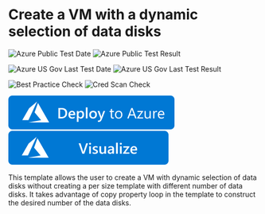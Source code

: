 # Create a VM with a dynamic selection of data disks

![Azure Public Test Date](https://azurequickstartsservice.blob.core.windows.net/badges/201-vm-dynamic-data-disks-selection/PublicLastTestDate.svg)
![Azure Public Test Result](https://azurequickstartsservice.blob.core.windows.net/badges/201-vm-dynamic-data-disks-selection/PublicDeployment.svg)

![Azure US Gov Last Test Date](https://azurequickstartsservice.blob.core.windows.net/badges/201-vm-dynamic-data-disks-selection/FairfaxLastTestDate.svg)
![Azure US Gov Last Test Result](https://azurequickstartsservice.blob.core.windows.net/badges/201-vm-dynamic-data-disks-selection/FairfaxDeployment.svg)

![Best Practice Check](https://azurequickstartsservice.blob.core.windows.net/badges/201-vm-dynamic-data-disks-selection/BestPracticeResult.svg)
![Cred Scan Check](https://azurequickstartsservice.blob.core.windows.net/badges/201-vm-dynamic-data-disks-selection/CredScanResult.svg)

[![Deploy To Azure](https://raw.githubusercontent.com/Azure/azure-quickstart-templates/master/1-CONTRIBUTION-GUIDE/images/deploytoazure.svg?sanitize=true)](https://portal.azure.com/#create/Microsoft.Template/uri/https%3A%2F%2Fraw.githubusercontent.com%2FAzure%2Fazure-quickstart-templates%2Fmaster%2F201-vm-dynamic-data-disks-selection%2Fazuredeploy.json)  [![Visualize](https://raw.githubusercontent.com/Azure/azure-quickstart-templates/master/1-CONTRIBUTION-GUIDE/images/visualizebutton.svg?sanitize=true)](http://armviz.io/#/?load=https%3A%2F%2Fraw.githubusercontent.com%2FAzure%2Fazure-quickstart-templates%2Fmaster%2F201-vm-dynamic-data-disks-selection%2Fazuredeploy.json)

This template allows the user to create a VM with dynamic selection of data disks without creating a per size template with different number of data disks. It takes advantage of copy property loop in the template to construct the desired number of the data disks.


